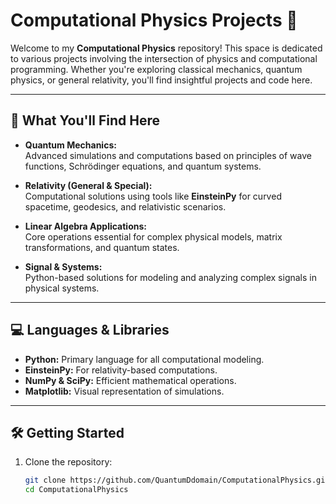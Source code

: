# Computational Physics Projects 🚀  

Welcome to my **Computational Physics** repository! This space is dedicated to various projects involving the intersection of physics and computational programming. Whether you're exploring classical mechanics, quantum physics, or general relativity, you'll find insightful projects and code here.  

---

## 🔬 **What You'll Find Here**  

- **Quantum Mechanics:**  
  Advanced simulations and computations based on principles of wave functions, Schrödinger equations, and quantum systems.  

- **Relativity (General & Special):**  
  Computational solutions using tools like **EinsteinPy** for curved spacetime, geodesics, and relativistic scenarios.  

- **Linear Algebra Applications:**  
  Core operations essential for complex physical models, matrix transformations, and quantum states.  

- **Signal & Systems:**  
  Python-based solutions for modeling and analyzing complex signals in physical systems.  

---

## 💻 **Languages & Libraries**  

- **Python:** Primary language for all computational modeling.  
- **EinsteinPy:** For relativity-based computations.  
- **NumPy & SciPy:** Efficient mathematical operations.  
- **Matplotlib:** Visual representation of simulations.  

---

## 🛠️ **Getting Started**  

1. Clone the repository:  
   ```bash
   git clone https://github.com/QuantumDdomain/ComputationalPhysics.git
   cd ComputationalPhysics
